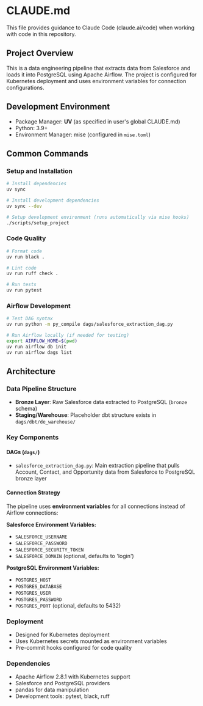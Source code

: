 # CLAUDE.md

This file provides guidance to Claude Code (claude.ai/code) when working with code in this repository.

## Project Overview

This is a data engineering pipeline that extracts data from Salesforce and loads it into PostgreSQL using Apache Airflow. The project is configured for Kubernetes deployment and uses environment variables for connection configurations.

## Development Environment

- Package Manager: **UV** (as specified in user's global CLAUDE.md)
- Python: 3.9+
- Environment Manager: mise (configured in `mise.toml`)

## Common Commands

### Setup and Installation
```bash
# Install dependencies
uv sync

# Install development dependencies
uv sync --dev

# Setup development environment (runs automatically via mise hooks)
./scripts/setup_project
```

### Code Quality
```bash
# Format code
uv run black .

# Lint code
uv run ruff check .

# Run tests
uv run pytest
```

### Airflow Development
```bash
# Test DAG syntax
uv run python -m py_compile dags/salesforce_extraction_dag.py

# Run Airflow locally (if needed for testing)
export AIRFLOW_HOME=$(pwd)
uv run airflow db init
uv run airflow dags list
```

## Architecture

### Data Pipeline Structure
- **Bronze Layer**: Raw Salesforce data extracted to PostgreSQL (`bronze` schema)
- **Staging/Warehouse**: Placeholder dbt structure exists in `dags/dbt/de_warehouse/`

### Key Components

#### DAGs (`dags/`)
- `salesforce_extraction_dag.py`: Main extraction pipeline that pulls Account, Contact, and Opportunity data from Salesforce to PostgreSQL bronze layer

#### Connection Strategy
The pipeline uses **environment variables** for all connections instead of Airflow connections:

**Salesforce Environment Variables:**
- `SALESFORCE_USERNAME`
- `SALESFORCE_PASSWORD`
- `SALESFORCE_SECURITY_TOKEN`
- `SALESFORCE_DOMAIN` (optional, defaults to 'login')

**PostgreSQL Environment Variables:**
- `POSTGRES_HOST`
- `POSTGRES_DATABASE`
- `POSTGRES_USER`
- `POSTGRES_PASSWORD`
- `POSTGRES_PORT` (optional, defaults to 5432)

### Deployment
- Designed for Kubernetes deployment
- Uses Kubernetes secrets mounted as environment variables
- Pre-commit hooks configured for code quality

### Dependencies
- Apache Airflow 2.8.1 with Kubernetes support
- Salesforce and PostgreSQL providers
- pandas for data manipulation
- Development tools: pytest, black, ruff